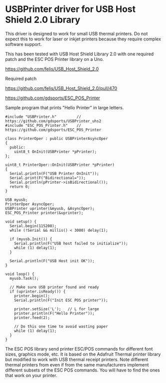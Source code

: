 # USBPrinter driver for USB Host Shield 2.0 Library

This driver is designed to work for small USB thermal printers. Do not expect
this to work for laser or inkjet printers because they require complex software
support.

This has been tested with USB Host Shield Library 2.0 with one required patch
and the ESC POS Printer library on a Uno.

https://github.com/felis/USB_Host_Shield_2.0

Required patch

https://github.com/felis/USB_Host_Shield_2.0/pull/470

https://github.com/gdsports/ESC_POS_Printer

Sample program that prints "Hello Printer" in large letters.

```
#include "USBPrinter.h"			// https://github.com/gdsports/USBPrinter_uhs2
#include "ESC_POS_Printer.h"	// https://github.com/gdsports/ESC_POS_Printer

class PrinterOper : public USBPrinterAsyncOper
{
  public:
    uint8_t OnInit(USBPrinter *pPrinter);
};

uint8_t PrinterOper::OnInit(USBPrinter *pPrinter)
{
  Serial.println(F("USB Printer OnInit"));
  Serial.print(F("Bidirectional="));
  Serial.println(pPrinter->isBidirectional());
  return 0;
}

USB myusb;
PrinterOper AsyncOper;
USBPrinter uprinter(&myusb, &AsyncOper);
ESC_POS_Printer printer(&uprinter);

void setup() {
  Serial.begin(115200);
  while (!Serial && millis() < 3000) delay(1);

  if (myusb.Init()) {
    Serial.println(F("USB host failed to initialize"));
    while (1) delay(1);
  }

  Serial.println(F("USB Host init OK"));
}

void loop() {
  myusb.Task();

  // Make sure USB printer found and ready
  if (uprinter.isReady()) {
    printer.begin();
    Serial.println(F("Init ESC POS printer"));

    printer.setSize('L');   // L for large
    printer.println(F("Hello Printer"));
    printer.feed(2);

    // Do this one time to avoid wasting paper
    while (1) delay(1);
  }
}
```

The ESC POS library send printer ESC/POS commands for different font sizes,
graphics mode, etc. It is based on the Adafruit Thermal printer library but
modified to work with USB thermal receipt printers. Note different thermal
printers from even if from the same manufacturers implement different subsets
of the ESC POS commands. You will have to find the ones that work on your
printer.

